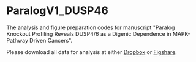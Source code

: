 # ParalogV1_DUSP46
The analysis and figure preparation codes for manuscript "Paralog Knockout Profiling Reveals DUSP4/6 as a Digenic Dependence in MAPK-Pathway Driven Cancers".

Please download all data for analysis at either [Dropbox](https://www.dropbox.com/s/2hjfy2bpj0vrgsy/Data.zip?dl=0) or [Figshare](https://figshare.com/articles/dataset/Data_zip/16438467).
